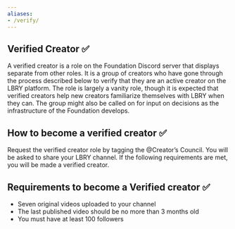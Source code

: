 ```yaml
---
aliases:
- /verify/
---
```


## Verified Creator ✅

A verified creator is a role on the Foundation Discord server that displays separate from other roles. It is a group of creators who have gone through the process described below to verify that they are an active creator on the LBRY platform. The role is largely a vanity role, though it is expected that verified creators help new creators familiarize themselves with LBRY when they can. The group might also be called on for input on decisions as the infrastructure of the Foundation develops.

## How to become a verified creator ✅

Request the verified creator role by tagging the @Creator’s Council.
[](../projects/podcast)You will be asked to share your LBRY channel.
If the following requirements are met, you will be made a verified creator.

## Requirements to become a Verified creator ✅

- Seven original videos uploaded to your channel
- The last published video should be no more than 3 months old
- You must have at least 100 followers
